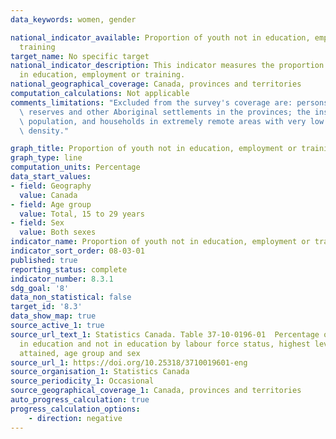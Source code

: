 ```yaml
---
data_keywords: women, gender

national_indicator_available: Proportion of youth not in education, employment or
  training
target_name: No specific target
national_indicator_description: This indicator measures the proportion of youth not
  in education, employment or training.
national_geographical_coverage: Canada, provinces and territories
computation_calculations: Not applicable
comments_limitations: "Excluded from the survey's coverage are: persons living on\
  \ reserves and other Aboriginal settlements in the provinces; the institutionalized\
  \ population, and households in extremely remote areas with very low population\
  \ density."

graph_title: Proportion of youth not in education, employment or training (NEET)
graph_type: line
computation_units: Percentage
data_start_values:
- field: Geography
  value: Canada
- field: Age group
  value: Total, 15 to 29 years
- field: Sex
  value: Both sexes
indicator_name: Proportion of youth not in education, employment or training
indicator_sort_order: 08-03-01
published: true
reporting_status: complete
indicator_number: 8.3.1
sdg_goal: '8'
data_non_statistical: false
target_id: '8.3'
data_show_map: true
source_active_1: true
source_url_text_1: Statistics Canada. Table 37-10-0196-01  Percentage of 15-to 29-year-olds
  in education and not in education by labour force status, highest level of education
  attained, age group and sex
source_url_1: https://doi.org/10.25318/3710019601-eng
source_organisation_1: Statistics Canada
source_periodicity_1: Occasional
source_geographical_coverage_1: Canada, provinces and territories
auto_progress_calculation: true
progress_calculation_options:
    - direction: negative
---
```

